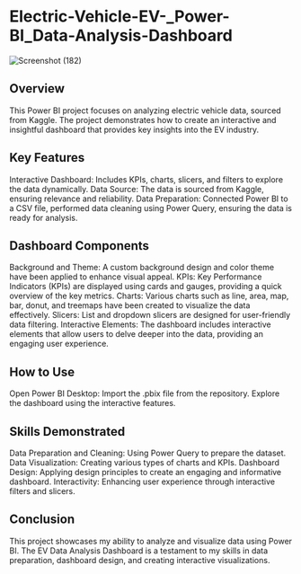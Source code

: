 # Electric-Vehicle-EV-_Power-BI_Data-Analysis-Dashboard

![Screenshot (182)](https://github.com/user-attachments/assets/adbff786-0d07-4b6d-8513-7c99bbed7cd7)

## Overview
This Power BI project focuses on analyzing electric vehicle data, sourced from Kaggle. The project demonstrates how to create an interactive and insightful dashboard that provides key insights into the EV industry.

## Key Features
Interactive Dashboard: Includes KPIs, charts, slicers, and filters to explore the data dynamically.
Data Source: The data is sourced from Kaggle, ensuring relevance and reliability.
Data Preparation: Connected Power BI to a CSV file, performed data cleaning using Power Query, ensuring the data is ready for analysis.

## Dashboard Components
Background and Theme: A custom background design and color theme have been applied to enhance visual appeal.
KPIs: Key Performance Indicators (KPIs) are displayed using cards and gauges, providing a quick overview of the key metrics.
Charts: Various charts such as line, area, map, bar, donut, and treemaps have been created to visualize the data effectively.
Slicers: List and dropdown slicers are designed for user-friendly data filtering.
Interactive Elements: The dashboard includes interactive elements that allow users to delve deeper into the data, providing an engaging user experience.

## How to Use
Open Power BI Desktop:
Import the .pbix file from the repository.
Explore the dashboard using the interactive features.

## Skills Demonstrated
Data Preparation and Cleaning: Using Power Query to prepare the dataset.
Data Visualization: Creating various types of charts and KPIs.
Dashboard Design: Applying design principles to create an engaging and informative dashboard.
Interactivity: Enhancing user experience through interactive filters and slicers.

## Conclusion
This project showcases my ability to analyze and visualize data using Power BI. The EV Data Analysis Dashboard is a testament to my skills in data preparation, dashboard design, and creating interactive visualizations.
